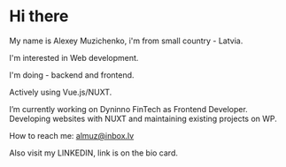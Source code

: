 # Hi there 

My name is Alexey Muzichenko, i'm from small country - Latvia. 

I'm interested in Web development.

I'm doing - backend and frontend. 

Actively using Vue.js/NUXT.

I’m currently working on Dyninno FinTech as Frontend Developer. Developing websites with NUXT and maintaining existing projects on WP.

How to reach me: almuz@inbox.lv

Also visit my LINKEDIN, link is on the bio card.
